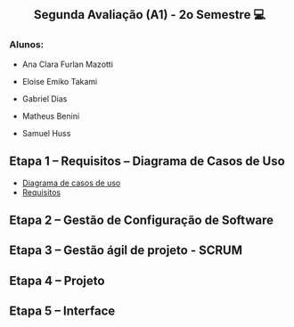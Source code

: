 <h2  align="center"> Segunda Avaliação (A1) - 2o Semestre 💻 </h2>

<h3> Alunos:</h3>

-  Ana Clara Furlan Mazotti

-  Eloise Emiko Takami

-  Gabriel Dias

-  Matheus Benini

-  Samuel Huss

 ## Etapa 1 – Requisitos – Diagrama de Casos de Uso 
 - [Diagrama de casos de uso](https://github.com/samuelhuss/aucfinance/blob/main/diagrama%20de%20caso%20de%20uso.pdf)
 - [Requisitos](https://github.com/samuelhuss/aucfinance/blob/main/requisitos.pdf)

##	Etapa 2 – Gestão de Configuração de Software 

##	Etapa 3 – Gestão ágil de projeto - SCRUM 

##	Etapa 4 – Projeto 

##	Etapa 5 – Interface






